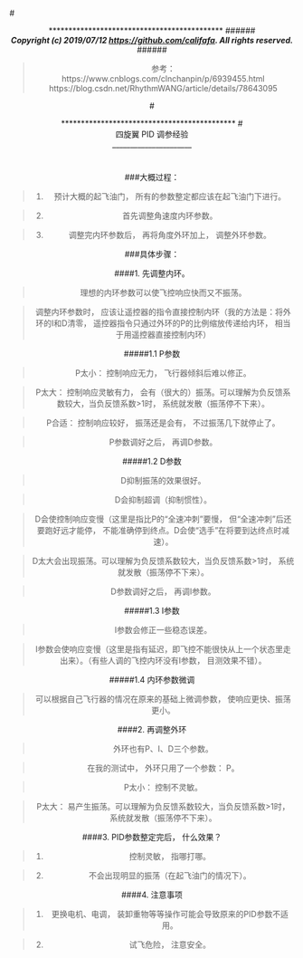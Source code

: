 #<center>\*\*\*\*\*\*\*\*\*\*\*\*\*\*\*\*\*\*\*\*\*\*\*\*\*\*\*\*\*\*\*\*\*\*\*\*\*\*\*\*\*\*\*\*
######<center>***Copyright (c) 2019/07/12 https://github.com/califafa. All rights reserved.***
######<center>
><center>参考：
><center>https://www.cnblogs.com/clnchanpin/p/6939455.html
><center>https://blog.csdn.net/RhythmWANG/article/details/78643095
#<center>\*\*\*\*\*\*\*\*\*\*\*\*\*\*\*\*\*\*\*\*\*\*\*\*\*\*\*\*\*\*\*\*\*\*\*\*\*\*\*\*\*\*\*\*
#<center>四旋翼 PID 调参经验<center>______________________


#
#
#



###大概过程：

>1. 预计大概的起飞油门， 所有的参数整定都应该在起飞油门下进行。

>2. 首先调整角速度内环参数。

>3. 调整完内环参数后， 再将角度外环加上， 调整外环参数。

###具体步骤：

####1. 先调整内环。
>理想的内环参数可以使飞控响应快而又不振荡。

>调整内环参数时， 应该让遥控器的指令直接控制内环（我的方法是：将外环的I和D清零， 遥控器指令只通过外环的P的比例缩放传递给内环， 相当于用遥控器直接控制内环）

#####1.1 P参数
>P太小： 控制响应无力， 飞行器倾斜后难以修正。

>P太大： 控制响应灵敏有力， 会有（很大的）振荡。可以理解为负反馈系数较大，当负反馈系数>1时， 系统就发散（振荡停不下来）。

>P合适： 控制响应较好， 振荡还是会有， 不过振荡几下就停止了。

>P参数调好之后， 再调D参数。

#####1.2 D参数
>D抑制振荡的效果很好。

>D会抑制超调（抑制惯性）。

>D会使控制响应变慢（这里是指比P的“全速冲刺”要慢， 但“全速冲刺”后还要跑好远才能停， 不能准确停到终点。D会使“选手”在将要到达终点时减速）。

>D太大会出现振荡。可以理解为负反馈系数较大，当负反馈系数>1时， 系统就发散（振荡停不下来）。

>D参数调好之后， 再调I参数。

#####1.3 I参数
>I参数会修正一些稳态误差。

>I参数会使响应变慢（这里是指有延迟，即飞控不能很快从上一个状态里走出来）。（有些人调的飞控内环没有I参数， 目测效果不错）。

#####1.4 内环参数微调
>可以根据自己飞行器的情况在原来的基础上微调参数， 使响应更快、振荡更小。

####2. 再调整外环

>外环也有P、I、D三个参数。

>在我的测试中， 外环只用了一个参数： P。 

>P太小： 控制不灵敏。

>P太大： 易产生振荡。可以理解为负反馈系数较大，当负反馈系数>1时， 系统就发散（振荡停不下来）。 

####3. PID参数整定完后， 什么效果？
>1. 控制灵敏， 指哪打哪。

>2. 不会出现明显的振荡（在起飞油门的情况下）。

####4. 注意事项
>1. 更换电机、电调， 装卸重物等等操作可能会导致原来的PID参数不适用。

>2. 试飞危险， 注意安全。